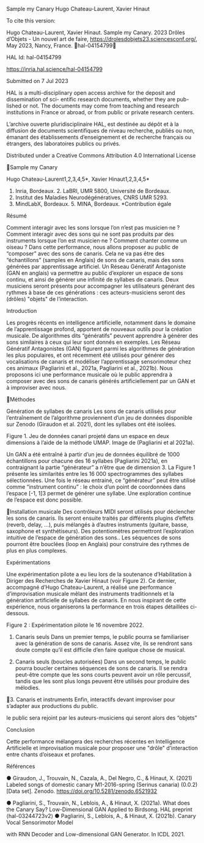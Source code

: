 Sample my Canary
Hugo Chateau-Laurent, Xavier Hinaut

To cite this version:

Hugo Chateau-Laurent, Xavier Hinaut. Sample my Canary. 2023 Drôles d’Objets - Un nouvel art de
faire, https://drolesdobjets23.sciencesconf.org/, May 2023, Nancy, France. ￿hal-04154799￿

HAL Id: hal-04154799

https://inria.hal.science/hal-04154799

Submitted on 7 Jul 2023

HAL is a multi-disciplinary open access
archive for the deposit and dissemination of sci-
entific research documents, whether they are pub-
lished or not. The documents may come from
teaching and research institutions in France or
abroad, or from public or private research centers.

L’archive ouverte pluridisciplinaire HAL, est
destinée au dépôt et à la diffusion de documents
scientifiques de niveau recherche, publiés ou non,
émanant des établissements d’enseignement et de
recherche français ou étrangers, des laboratoires
publics ou privés.

Distributed under a Creative Commons Attribution 4.0 International License

Sample my Canary

Hugo Chateau-Laurent1,2,3,4,5\*, Xavier Hinaut1,2,3,4,5\*

1. Inria, Bordeaux. 2. LaBRI, UMR 5800, Université de Bordeaux.
3. Institut des Maladies Neurodégénératives, CNRS UMR 5293.
4. MindLabX, Bordeaux. 5. MINA, Bordeaux. \*Contribution égale

Résumé

Comment interagir avec les sons lorsque l’on n’est pas musicien·ne ? Comment interagir
avec des sons qui ne sont pas produits par des instruments lorsque l’on est musicien·ne ?
Comment chanter comme un oiseau ? Dans cette performance, nous allons proposer au
public de “composer” avec des sons de canaris. Cela ne va pas être des “échantillons”
(samples en Anglais) de sons de canaris, mais des sons générées par apprentissage artificiel.
Un Réseau Génératif Antagoniste (GAN en anglais) va permettre au public d’explorer un
espace de sons continu, et ainsi de générer une infinité de syllabes de canaris. Deux
musiciens seront présents pour accompagner les utilisateurs générant des rythmes à base
de ces générations : ces acteurs-musiciens seront des (drôles) "objets" de l’interaction.

Introduction

Les progrès récents en intelligence artificielle, notamment dans le domaine de
l’apprentissage profond, apportent de nouveaux outils pour la création musicale. De
algorithmes dits “génératifs” peuvent apprendre à générer des sons similaires à ceux qui
leur sont donnés en exemples. Les Réseau Génératif Antagonistes (GAN) figurent parmi les
algorithmes de génération les plus populaires, et ont récemment été utilisés pour générer
des vocalisations de canaris et modéliser l’apprentissage sensorimoteur chez ces animaux
(Pagliarini et al., 2021a, Pagliarini et al., 2021b). Nous proposons ici une performance
musicale où le public apprendra à composer avec des sons de canaris générés
artificiellement par un GAN et à improviser avec nous.

Méthodes

Génération de syllabes de canaris
Les sons de canaris utilisés pour l’entraînement de l’algorithme proviennent d’un jeu de
données disponible sur Zenodo (Giraudon et al. 2021), dont les syllabes ont été isolées.

Figure 1. Jeu de données canari projeté dans un espace en deux dimensions à l’aide de la
méthode UMAP. Image de (Pagliarini et al 2021a).

Un GAN a été entraîné à partir d’un jeu de données équilibré de 1000 échantillons pour
chacune des 16 syllabes (Pagliarini 2021a), en contraignant la partie “générateur” a n’être
que de dimension 3. La Figure 1 présente les similarités entre les 16 000 spectrogrammes
des syllabes sélectionnées. Une fois le réseau entrainé, ce “générateur” peut être utilisé
comme “instrument continu” : le choix d’un point de coordonnées dans l’espace [-1, 1]3
permet de générer une syllabe. Une exploration continue de l’espace est donc possible.

Installation musicale
Des contrôleurs MIDI seront utilisés pour déclencher les sons de canaris. Ils seront ensuite
traités par différents plugins d’effets (reverb, delay,
...), puis mélangés à d’autres
instruments (guitare, basse, saxophone et synthétiseurs). Des potentiomètres permettront
l’exploration intuitive de l’espace de génération des sons.. Les séquences de sons pourront
être bouclées (loop en Anglais) pour construire des rythmes de plus en plus complexes.

Expérimentations

Une expérimentation pilote a eu lieu lors de la soutenance d’Habilitation à Diriger des
Recherches de Xavier Hinaut
(voir Figure 2). Ce dernier, accompagné d’Hugo
Chateau-Laurent, a réalisé une performance d’improvisation musicale mêlant des
instruments traditionnels et la génération artificielle de syllabes de canaris. En nous
inspirant de cette expérience, nous organiserons la performance en trois étapes détaillées
ci-dessous.

Figure 2 : Expérimentation pilote le 16 novembre 2022.

1. Canaris seuls
Dans un premier temps, le public pourra se familiariser avec la génération de sons de
canaris. Assez vite, ils se rendront sans doute compte qu’il est difficile d’en faire quelque
chose de musical.

2. Canaris seuls (boucles autorisées)
Dans un second temps, le public pourra boucler certaines séquences de sons de canaris. Il
se rendra peut-être compte que les sons courts peuvent avoir un rôle percussif, tandis que
les sont plus longs peuvent être utilisés pour produire des mélodies.

3. Canaris et instruments
Enfin,
interactifs devant improviser pour s’adapter aux productions du public.

le public sera rejoint par les auteurs-musiciens qui seront alors des “objets”

Conclusion

Cette performance mélangera des recherches récentes en Intelligence Artificielle et
improvisation musicale pour proposer une "drôle" d’interaction entre chants d’oiseaux et
profanes.

Références

● Giraudon, J., Trouvain, N., Cazala, A., Del Negro, C., & Hinaut, X. (2021) Labeled songs
of domestic canary M1-2016-spring (Serinus canaria) (0.0.2) [Data set]. Zenodo.
https://doi.org/10.5281/zenodo.6521932

● Pagliarini, S., Trouvain, N., Leblois, A., & Hinaut, X. (2021a). What does the Canary
Say? Low-Dimensional GAN Applied to Birdsong. HAL preprint ⟨hal-03244723v2⟩
● Pagliarini, S., Leblois, A., & Hinaut, X. (2021b). Canary Vocal Sensorimotor Model

with RNN Decoder and Low-dimensional GAN Generator. In ICDL 2021.


